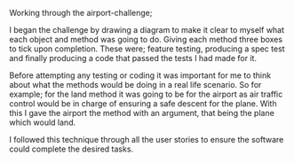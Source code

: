 Working through the airport-challenge;

I began the challenge by drawing a diagram to make it clear to myself what each
object and method was going to do. Giving each method three boxes to tick upon
completion. These were; feature testing, producing a spec test and finally
producing a code that passed the tests I had made for it.

Before attempting any testing or coding it was important for me to think about
what the methods would be doing in a real life scenario. So for example; for the
land method it was going to be for the airport as air traffic control would be
in charge of ensuring a safe descent for the plane. With this I gave the airport
the method with an argument, that being the plane which would land.

I followed this technique through all the user stories to ensure the software
could complete the desired tasks.
